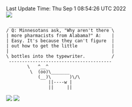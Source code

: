 Last Update Time: 
Thu Sep  1 08:54:26 UTC 2022
<br>![](https://img.shields.io/badge/%E5%A4%A7%E5%AE%B6-%E5%AE%89%E5%AE%89-green)<br>
```
 _______________________________________
/ Q: Minnesotans ask, "Why aren't there \
| more pharmacists from Alabama?" A:    |
| Easy. It's because they can't figure  |
| out how to get the little             |
|                                       |
\ bottles into the typewriter.          /
 ---------------------------------------
        \   ^__^
         \  (oo)\_______
            (__)\       )\/\
                ||----w |
                ||     ||
```
![](https://github-readme-stats.vercel.app/api?username=chenlitw)
![](https://github-readme-stats.vercel.app/api/top-langs/?username=chenlitw)
